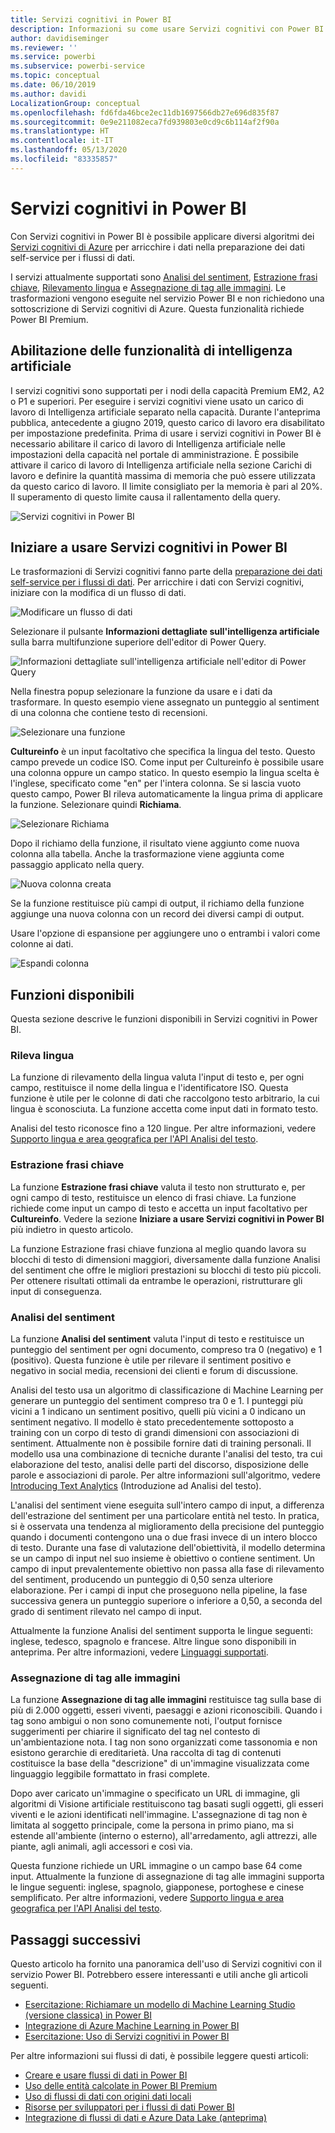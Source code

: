 ```yaml
---
title: Servizi cognitivi in Power BI
description: Informazioni su come usare Servizi cognitivi con Power BI
author: davidiseminger
ms.reviewer: ''
ms.service: powerbi
ms.subservice: powerbi-service
ms.topic: conceptual
ms.date: 06/10/2019
ms.author: davidi
LocalizationGroup: conceptual
ms.openlocfilehash: fd6fda46bce2ec11db1697566db27e696d835f87
ms.sourcegitcommit: 0e9e211082eca7fd939803e0cd9c6b114af2f90a
ms.translationtype: HT
ms.contentlocale: it-IT
ms.lasthandoff: 05/13/2020
ms.locfileid: "83335857"
---
```

# <a name="cognitive-services-in-power-bi"></a>Servizi cognitivi in Power BI 

Con Servizi cognitivi in Power BI è possibile applicare diversi algoritmi dei [Servizi cognitivi di Azure](https://azure.microsoft.com/services/cognitive-services/) per arricchire i dati nella preparazione dei dati self-service per i flussi di dati.

I servizi attualmente supportati sono [Analisi del sentiment](https://docs.microsoft.com/azure/cognitive-services/text-analytics/how-tos/text-analytics-how-to-sentiment-analysis), [Estrazione frasi chiave](https://docs.microsoft.com/azure/cognitive-services/text-analytics/how-tos/text-analytics-how-to-keyword-extraction), [Rilevamento lingua](https://docs.microsoft.com/azure/cognitive-services/text-analytics/how-tos/text-analytics-how-to-language-detection) e [Assegnazione di tag alle immagini](https://docs.microsoft.com/azure/cognitive-services/computer-vision/concept-tagging-images). Le trasformazioni vengono eseguite nel servizio Power BI e non richiedono una sottoscrizione di Servizi cognitivi di Azure. Questa funzionalità richiede Power BI Premium.

## <a name="enabling-ai-features"></a>**Abilitazione delle funzionalità di intelligenza artificiale**

I servizi cognitivi sono supportati per i nodi della capacità Premium EM2, A2 o P1 e superiori. Per eseguire i servizi cognitivi viene usato un carico di lavoro di Intelligenza artificiale separato nella capacità. Durante l'anteprima pubblica, antecedente a giugno 2019, questo carico di lavoro era disabilitato per impostazione predefinita. Prima di usare i servizi cognitivi in Power BI è necessario abilitare il carico di lavoro di Intelligenza artificiale nelle impostazioni della capacità nel portale di amministrazione. È possibile attivare il carico di lavoro di Intelligenza artificiale nella sezione Carichi di lavoro e definire la quantità massima di memoria che può essere utilizzata da questo carico di lavoro. Il limite consigliato per la memoria è pari al 20%. Il superamento di questo limite causa il rallentamento della query.

![Servizi cognitivi in Power BI](media/service-cognitive-services/cognitive-services_01.png)

## <a name="getting-started-with-cognitive-services-in-power-bi"></a>**Iniziare a usare Servizi cognitivi in Power BI**

Le trasformazioni di Servizi cognitivi fanno parte della [preparazione dei dati self-service per i flussi di dati](https://powerbi.microsoft.com/blog/introducing-power-bi-data-prep-wtih-dataflows/). Per arricchire i dati con Servizi cognitivi, iniziare con la modifica di un flusso di dati.

![Modificare un flusso di dati](media/service-cognitive-services/cognitive-services_02.png)

Selezionare il pulsante **Informazioni dettagliate sull'intelligenza artificiale** sulla barra multifunzione superiore dell'editor di Power Query.

![Informazioni dettagliate sull'intelligenza artificiale nell'editor di Power Query](media/service-cognitive-services/cognitive-services_03.png)

Nella finestra popup selezionare la funzione da usare e i dati da trasformare. In questo esempio viene assegnato un punteggio al sentiment di una colonna che contiene testo di recensioni.

![Selezionare una funzione](media/service-cognitive-services/cognitive-services_04.png)

**Cultureinfo** è un input facoltativo che specifica la lingua del testo. Questo campo prevede un codice ISO. Come input per Cultureinfo è possibile usare una colonna oppure un campo statico. In questo esempio la lingua scelta è l'inglese, specificato come "en" per l'intera colonna. Se si lascia vuoto questo campo, Power BI rileva automaticamente la lingua prima di applicare la funzione. Selezionare quindi **Richiama**.

![Selezionare Richiama](media/service-cognitive-services/cognitive-services_05.png)

Dopo il richiamo della funzione, il risultato viene aggiunto come nuova colonna alla tabella. Anche la trasformazione viene aggiunta come passaggio applicato nella query.

![Nuova colonna creata](media/service-cognitive-services/cognitive-services_06.png)

Se la funzione restituisce più campi di output, il richiamo della funzione aggiunge una nuova colonna con un record dei diversi campi di output.

Usare l'opzione di espansione per aggiungere uno o entrambi i valori come colonne ai dati.

![Espandi colonna](media/service-cognitive-services/cognitive-services_07.png)

## <a name="available-functions"></a>**Funzioni disponibili**

Questa sezione descrive le funzioni disponibili in Servizi cognitivi in Power BI.

### <a name="detect-language"></a>**Rileva lingua**

La funzione di rilevamento della lingua valuta l'input di testo e, per ogni campo, restituisce il nome della lingua e l'identificatore ISO. Questa funzione è utile per le colonne di dati che raccolgono testo arbitrario, la cui lingua è sconosciuta. La funzione accetta come input dati in formato testo.

Analisi del testo riconosce fino a 120 lingue. Per altre informazioni, vedere [Supporto lingua e area geografica per l'API Analisi del testo](https://docs.microsoft.com/azure/cognitive-services/text-analytics/text-analytics-supported-languages).

### <a name="extract-key-phrases"></a>**Estrazione frasi chiave**

La funzione **Estrazione frasi chiave** valuta il testo non strutturato e, per ogni campo di testo, restituisce un elenco di frasi chiave. La funzione richiede come input un campo di testo e accetta un input facoltativo per **Cultureinfo**. Vedere la sezione **Iniziare a usare Servizi cognitivi in Power BI** più indietro in questo articolo.

La funzione Estrazione frasi chiave funziona al meglio quando lavora su blocchi di testo di dimensioni maggiori, diversamente dalla funzione Analisi del sentiment che offre le migliori prestazioni su blocchi di testo più piccoli. Per ottenere risultati ottimali da entrambe le operazioni, ristrutturare gli input di conseguenza.

### <a name="score-sentiment"></a>**Analisi del sentiment**

La funzione **Analisi del sentiment** valuta l'input di testo e restituisce un punteggio del sentiment per ogni documento, compreso tra 0 (negativo) e 1 (positivo). Questa funzione è utile per rilevare il sentiment positivo e negativo in social media, recensioni dei clienti e forum di discussione.

Analisi del testo usa un algoritmo di classificazione di Machine Learning per generare un punteggio del sentiment compreso tra 0 e 1. I punteggi più vicini a 1 indicano un sentiment positivo, quelli più vicini a 0 indicano un sentiment negativo. Il modello è stato precedentemente sottoposto a training con un corpo di testo di grandi dimensioni con associazioni di sentiment. Attualmente non è possibile fornire dati di training personali. Il modello usa una combinazione di tecniche durante l'analisi del testo, tra cui elaborazione del testo, analisi delle parti del discorso, disposizione delle parole e associazioni di parole. Per altre informazioni sull'algoritmo, vedere [Introducing Text Analytics](https://blogs.technet.microsoft.com/machinelearning/2015/04/08/introducing-text-analytics-in-the-azure-ml-marketplace/) (Introduzione ad Analisi del testo).

L'analisi del sentiment viene eseguita sull'intero campo di input, a differenza dell'estrazione del sentiment per una particolare entità nel testo. In pratica, si è osservata una tendenza al miglioramento della precisione del punteggio quando i documenti contengono una o due frasi invece di un intero blocco di testo. Durante una fase di valutazione dell'obiettività, il modello determina se un campo di input nel suo insieme è obiettivo o contiene sentiment. Un campo di input prevalentemente obiettivo non passa alla fase di rilevamento del sentiment, producendo un punteggio di 0,50 senza ulteriore elaborazione. Per i campi di input che proseguono nella pipeline, la fase successiva genera un punteggio superiore o inferiore a 0,50, a seconda del grado di sentiment rilevato nel campo di input.

Attualmente la funzione Analisi del sentiment supporta le lingue seguenti: inglese, tedesco, spagnolo e francese. Altre lingue sono disponibili in anteprima. Per altre informazioni, vedere [Linguaggi supportati](https://docs.microsoft.com/azure/cognitive-services/text-analytics/text-analytics-supported-languages).

### <a name="tag-images"></a>**Assegnazione di tag alle immagini**

La funzione **Assegnazione di tag alle immagini** restituisce tag sulla base di più di 2.000 oggetti, esseri viventi, paesaggi e azioni riconoscibili. Quando i tag sono ambigui o non sono comunemente noti, l'output fornisce suggerimenti per chiarire il significato del tag nel contesto di un'ambientazione nota. I tag non sono organizzati come tassonomia e non esistono gerarchie di ereditarietà. Una raccolta di tag di contenuti costituisce la base della "descrizione" di un'immagine visualizzata come linguaggio leggibile formattato in frasi complete.

Dopo aver caricato un'immagine o specificato un URL di immagine, gli algoritmi di Visione artificiale restituiscono tag basati sugli oggetti, gli esseri viventi e le azioni identificati nell'immagine. L'assegnazione di tag non è limitata al soggetto principale, come la persona in primo piano, ma si estende all'ambiente (interno o esterno), all'arredamento, agli attrezzi, alle piante, agli animali, agli accessori e così via.

Questa funzione richiede un URL immagine o un campo base 64 come input. Attualmente la funzione di assegnazione di tag alle immagini supporta le lingue seguenti: inglese, spagnolo, giapponese, portoghese e cinese semplificato. Per altre informazioni, vedere [Supporto lingua e area geografica per l'API Analisi del testo](https://docs.microsoft.com/rest/api/cognitiveservices/computervision/tagimage/tagimage#uri-parameters).

## <a name="next-steps"></a>Passaggi successivi

Questo articolo ha fornito una panoramica dell'uso di Servizi cognitivi con il servizio Power BI. Potrebbero essere interessanti e utili anche gli articoli seguenti. 

* [Esercitazione: Richiamare un modello di Machine Learning Studio (versione classica) in Power BI](../connect-data/service-tutorial-invoke-machine-learning-model.md)
* [Integrazione di Azure Machine Learning in Power BI](service-machine-learning-integration.md)
* [Esercitazione: Uso di Servizi cognitivi in Power BI](../connect-data/service-tutorial-use-cognitive-services.md)


Per altre informazioni sui flussi di dati, è possibile leggere questi articoli:
* [Creare e usare flussi di dati in Power BI](service-dataflows-create-use.md)
* [Uso delle entità calcolate in Power BI Premium](service-dataflows-computed-entities-premium.md)
* [Uso di flussi di dati con origini dati locali](service-dataflows-on-premises-gateways.md)
* [Risorse per sviluppatori per i flussi di dati Power BI](service-dataflows-developer-resources.md)
* [Integrazione di flussi di dati e Azure Data Lake (anteprima)](service-dataflows-azure-data-lake-integration.md)